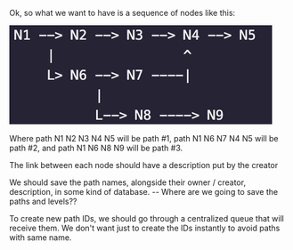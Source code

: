 Ok, so what we want to have is a sequence of nodes like this:

![Alt text](image.png)

Where path N1 N2 N3 N4 N5 will be path #1, path N1 N6 N7 N4 N5 will be path #2,
and path N1 N6 N8 N9 will be path #3.

The link between each node should have a description put by the creator

We should save the path names, alongside their owner / creator, description, in some kind of database.
-- Where are we going to save the paths and levels??

To create new path IDs, we should go through a centralized queue that will receive them. We don't want just to create
the IDs instantly to avoid paths with same name.
